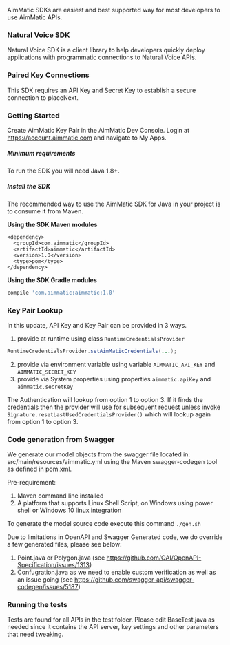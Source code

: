 AimMatic SDKs are easiest and best supported way for most developers to use AimMatic APIs.

### Natural Voice SDK ###

Natural Voice SDK is a client library to help developers quickly deploy applications with programmatic connections to Natural Voice APIs.

### Paired Key Connections ###

This SDK requires an API Key and Secret Key to establish a secure connection to placeNext.

### Getting Started ###

Create AimMatic Key Pair in the AimMatic Dev Console. Login at https://account.aimmatic.com and navigate to My Apps.

##### Minimum requirements #####

To run the SDK you will need Java 1.8+.

##### Install the SDK #####

The recommended way to use the AimMatic SDK for Java in your project is to consume it from Maven. 

**Using the SDK Maven modules**

```maven
<dependency>
  <groupId>com.aimmatic</groupId>
  <artifactId>aimmatic</artifactId>
  <version>1.0</version>
  <type>pom</type>
</dependency>
```

**Using the SDK Gradle modules**

```gradle
compile 'com.aimmatic:aimmatic:1.0'
```

### Key Pair Lookup ###

In this update, API Key and Key Pair can be provided in 3 ways.

1. provide at runtime using class `RuntimeCredentialsProvider`
```java
RuntimeCredentialsProvider.setAimMaticCredentials(...);
```
2. provide via environment variable using variable `AIMMATIC_API_KEY` and `AIMMATIC_SECRET_KEY`
3. provide via System properties using properties `aimmatic.apiKey` and `aimmatic.secretKey`

The Authentication will lookup from option 1 to option 3. If it finds the credentials then the provider will
 use for subsequent request unless invoke `Signature.resetLastUsedCredentialsProvider()` which will lookup 
 again from option 1 to option 3.
 
### Code generation from Swagger ###
 
 We generate our model objects from the swagger file located in:
 src/main/resources/aimmatic.yml using the Maven swagger-codegen tool as defined in pom.xml.
 
 Pre-requirement:
 
 1. Maven command line installed
 2. A platform that supports Linux Shell Script, on Windows using power shell or Windows 10 linux integration 
 
 To generate the model source code execute this command `./gen.sh`
 
 Due to limitations in OpenAPI and Swagger Generated code, we do override a few generated files, please see below:
 
 1. Point.java or Polygon.java (see https://github.com/OAI/OpenAPI-Specification/issues/1313)
 2. Confugration.java as we need to enable custom verification as well as an issue going (see https://github.com/swagger-api/swagger-codegen/issues/5187)

### Running the tests ###

Tests are found for all APIs in the test folder. Please edit BaseTest.java as needed since it contains the 
 API server, key settings and other parameters that need tweaking.